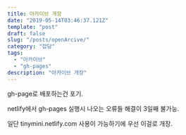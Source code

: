 ```yaml
---
title: 아카이브 개장
date: "2019-05-14T03:46:37.121Z"
template: "post"
draft: false
slug: "/posts/openArcive/"
category: "잡담"
tags:
  - "아카이브"
  - "gh-pages"
description: "아카이브 개장"
---
```


gh-page로 배포하는건 포기.

netlify에서 gh-pages 실행시 나오는 오류들 해결이 3일째 불가능.

일단 <a>tinymini.netlify.com</a> 사용이 가능하기에 우선 이걸로 개장.